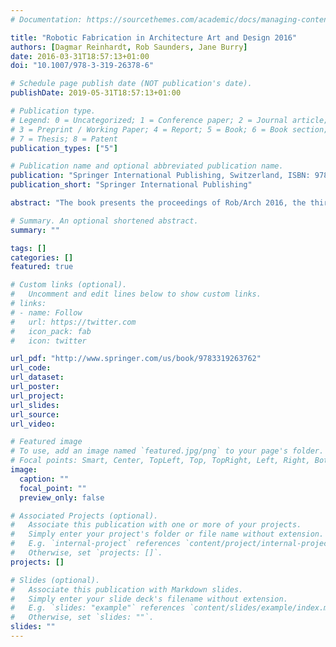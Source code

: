 ```yaml
---
# Documentation: https://sourcethemes.com/academic/docs/managing-content/

title: "Robotic Fabrication in Architecture Art and Design 2016"
authors: [Dagmar Reinhardt, Rob Saunders, Jane Burry]
date: 2016-03-31T18:57:13+01:00
doi: "10.1007/978-3-319-26378-6"

# Schedule page publish date (NOT publication's date).
publishDate: 2019-05-31T18:57:13+01:00

# Publication type.
# Legend: 0 = Uncategorized; 1 = Conference paper; 2 = Journal article;
# 3 = Preprint / Working Paper; 4 = Report; 5 = Book; 6 = Book section;
# 7 = Thesis; 8 = Patent
publication_types: ["5"]

# Publication name and optional abbreviated publication name.
publication: "Springer International Publishing, Switzerland, ISBN: 978-3-319-26376-2"
publication_short: "Springer International Publishing"

abstract: "The book presents the proceedings of Rob/Arch 2016, the third international conference on robotic fabrication in architecture, art, and design. The work contains a wide range of contemporary topics, from methodologies for incorporating dynamic material feedback into existing fabrication processes, to novel interfaces for robotic programming, to new processes for large-scale automated construction. The latent argument behind this research is that the term ‘file-to-factory’ must not be a reductive celebration of expediency but instead a perpetual challenge to increase the quality of feedback between design, matter, and making."

# Summary. An optional shortened abstract.
summary: ""

tags: []
categories: []
featured: true

# Custom links (optional).
#   Uncomment and edit lines below to show custom links.
# links:
# - name: Follow
#   url: https://twitter.com
#   icon_pack: fab
#   icon: twitter

url_pdf: "http://www.springer.com/us/book/9783319263762"
url_code:
url_dataset:
url_poster:
url_project:
url_slides:
url_source:
url_video:

# Featured image
# To use, add an image named `featured.jpg/png` to your page's folder. 
# Focal points: Smart, Center, TopLeft, Top, TopRight, Left, Right, BottomLeft, Bottom, BottomRight.
image:
  caption: ""
  focal_point: ""
  preview_only: false

# Associated Projects (optional).
#   Associate this publication with one or more of your projects.
#   Simply enter your project's folder or file name without extension.
#   E.g. `internal-project` references `content/project/internal-project/index.md`.
#   Otherwise, set `projects: []`.
projects: []

# Slides (optional).
#   Associate this publication with Markdown slides.
#   Simply enter your slide deck's filename without extension.
#   E.g. `slides: "example"` references `content/slides/example/index.md`.
#   Otherwise, set `slides: ""`.
slides: ""
---
```

